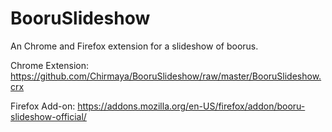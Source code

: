 # BooruSlideshow
An Chrome and Firefox extension for a slideshow of boorus.

Chrome Extension:
https://github.com/Chirmaya/BooruSlideshow/raw/master/BooruSlideshow.crx

Firefox Add-on:
https://addons.mozilla.org/en-US/firefox/addon/booru-slideshow-official/